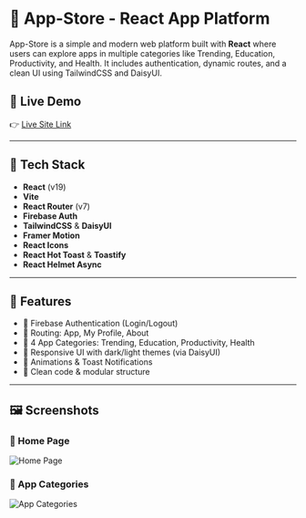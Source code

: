 # 📱 App-Store - React App Platform

App-Store is a simple and modern web platform built with **React** where users can explore apps in multiple categories like Trending, Education, Productivity, and Health. It includes authentication, dynamic routes, and a clean UI using TailwindCSS and DaisyUI.

## 🚀 Live Demo

👉 [Live Site Link](https://magenta-kringle-cd7473.netlify.app/#slide1)

---

## 🧰 Tech Stack

- **React** (v19)
- **Vite**
- **React Router** (v7)
- **Firebase Auth**
- **TailwindCSS** & **DaisyUI**
- **Framer Motion**
- **React Icons**
- **React Hot Toast** & **Toastify**
- **React Helmet Async**

---

## 🔑 Features

- 🔐 Firebase Authentication (Login/Logout)
- 🧭 Routing: App, My Profile, About
- 📂 4 App Categories: Trending, Education, Productivity, Health
- 🌙 Responsive UI with dark/light themes (via DaisyUI)
- 🚀 Animations & Toast Notifications
- 🧠 Clean code & modular structure

---

## 🖼️ Screenshots

### 🔹 Home Page
![Home Page](https://i.ibb.co/zVpJv7V5/app-4.png)

### 🔹 App Categories
![App Categories](https://i.ibb.co/gZd563dL/app-store.png)


